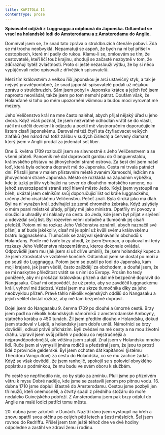 ```yaml
---
title: KAPITOLA 11
contentType: prose
---
```


<section>

**Spisovatel odjíždí z Luggnaggu a odplouvá do Japonska. Odtamtud se vrací na holandské lodi do Amsterodamu a z Amsterodamu do Anglie.**

Domníval jsem se, že snad tato zpráva o struldbruzích čtenáře pobaví. Zdá se mi trochu neobvyklá. Nepamatuji se aspoň, že bych na ni byl přišel v cestopisech, které mi padly do rukou. Klamu-li se, omlouvám se tím, že cestovatelé, kteří líčí touž krajinu, shodují se začasté nezbytně v tom, že zdůrazňují tytéž zvláštnosti. Proto si ještě nezaslouží výtku, že by si něco vypůjčovali nebo opisovali z dřívějších spisovatelů.

Mezi tím královstvím a velkou říší japonskou je arci ustavičný styk, a tak je nejvýš pravděpodobné, že snad japonští spisovatelé podali už nějakou zprávu o struldbruzích. Sám jsem pobyl v Japonsku krátce a jejich řeč jsem naprosto neovládal, takže jsem po tom nemohl pátrat. Doufám však, že Holanďané si toho po mém upozornění všimnou a budou moci vyrovnat mé mezery.

Jeho Veličenstvo král na mne často naléhal, abych přijal nějaký úřad u jeho dvora. Když však poznal, že jsem nezvratně odhodlán vrátit se do vlasti, ráčil mi udělit dovolení k odjezdu a poctil mě vlastnoručním doporučujícím listem císaři japonskému. Daroval mi též čtyři sta čtyřiadvacet velkých zlaťáků (ten národ má totiž zálibu v sudých číslech) a červený diamant, který jsem v Anglii prodal za jedenáct set liber.

Dne 6. května 1709 rozloučil jsem se slavnostně s Jeho Veličenstvem a se všemi přáteli. Panovník mě dal doprovodit gardou do Glanguenstaldu, královského přístavu na jihovýchodní straně ostrova. Za šest dní jsem našel loď, která byla ochotna dopravit mě do Japonska. Cesta mi trvala patnáct dní. Přistáli jsme v malém přístavním městě zvaném Xamoschi, ležícím na jihovýchodní straně Japonska. Město se rozkládá na západním výběžku, kde je úzký průliv vybíhající na sever do dlouhého mořského ramene, na jehož severozápadní straně stojí hlavní město Jedo. Když jsem vystoupil na břeh, ukázal jsem celníkům svůj doporučující list od krále luggnackého, určený Jeho císařskému Veličenstvu. Pečeť znali. Byla široká jako má dlaň. Byl na ní vyražen král, zdvíhající ze země chromého žebráka. Když uslyšely o mém psaní městské úřady, přijaly mě jako ministra. Opatřily mi povozy a sloužící a uhradily mi náklady na cestu do Jeda, kde jsem byl přijat v slyšení a odevzdal svůj list. Byl rozevřen velmi obřadně a tlumočník jej císaři přeložil. Potom mi na rozkaz Jeho Veličenstva oznámil, abych naznačil své přání, a ať bude jakékoliv, císař mi je splní už kvůli svému královskému bratru luggnackému. Tlumočník se zabýval sjednáváním obchodů s Holanďany. Podle mé tváře brzy uhodl, že jsem Evropan, a opakoval mi tedy rozkazy Jeho Veličenstva nizozemštinou, kterou dokonale ovládal. Odpověděl jsem mu (jak jsem si už dříve umínil), že jsem holandský kupec a že jsem ztroskotal ve vzdálené končině. Odtamtud jsem se dostal po moři a po souši do Luggnaggu. Potom jsem se pustil po lodi do Japonska, kam moji krajané, jak jsem věděl, často zajíždějí za obchodem, a doufal jsem, že se mi naskytne příležitost vrátit se s nimi do Evropy. Prosím ho tedy poníženě, aby mi prokázal královskou přízeň a dal mě bezpečně dopravit do Nangasaku. Císař mi odpověděl, že už proto, aby se zavděčil luggnackému králi, vyhoví mé žádosti. Vzdal jsem mu skrze tlumočníka díky za jeho neobvyklou přízeň. Právě táhlo několik vojenských oddílů do Nangasaku a jejich velitel dostal rozkaz, aby mě tam bezpečně dopravil.

Dojel jsem do Nangasaku 9. června 1709 po dlouhé a úmorné cestě. Brzy jsem padl na několik holandských námořníků z amsterodamské Amboyny, statného korábu o 450 tunách. Žil jsem předtím dlouho v Holandsku, dokud jsem studoval v Lejdě, a holandsky jsem dobře uměl. Námořníci se brzy dověděli, odkud právě přicházím. Byli zvědavi na mé cesty a na mou životní dráhu. Upravil jsem svůj příběh v podobu co nejstručnější a nejpravděpodobnější, ale většinu jsem zatajil. Znal jsem v Holandsku mnoho lidí. Ruče jsem si vymyslil jména rodičů a předstíral jsem, že jsou to prostí lidé z provincie gelderské. Byl jsem ochoten dát kapitánovi (jistému Theodoru Vangrultovi) za cestu do Holandska, co se mu zachce žádat. Když se však dověděl, že jsem ranhojič, spokojil se s polovicí obvyklého poplatku s podmínkou, že mu budu ve svém oboru k službám.

Po cestě se nepřihodilo nic, co by stálo za zmínku. Pluli jsme po příznivém větru k mysu Dobré naděje, kde jsme se zastavili jenom pro pitnou vodu. 16. dubna 1710 jsme dopluli šťastně do Amsterodamu. Cestou jsme pozbyli jen tří mužů, kteří onemocněli, a čtvrtý spadl z předního stožáru do moře nedaleko Guinejského pobřeží. Z Amsterodamu jsem pak brzy odplul do Anglie na malé lodici patřící tomu městu.

20\. dubna jsme zakotvili v Dunách. Nazítří ráno jsem vystoupil na břeh a znovu spatřil svou otčinu po celých pěti letech a šesti měsících. Šel jsem rovnou do Redriffu. Přišel jsem tam ještě téhož dne ve dvě hodiny odpoledne a zastihl ve zdraví ženu i rodinu.

</section>

[^1]: Dutá míra (něco přes litr) užívaná v některých zemích. _Pozn. red._

[^2]: Lep organického původu, klih (zastarale). _Pozn. red._

[^3]: Epaminondas (418–362 př. n. l.), thébský státník a generál, který přetvořil Théby v jeden z nejvýznamnějších městských států v antickém Řecku. _Pozn. red._

[^4]: Otrok. _Pozn. red._

[^5]: Barevné dřevo kreveně obecné z čeledi bobovitých, stromu rozšířeného ve Střední Americe a jižní Africe. Dřevo je z vnějšku modročerné, uvnitř červenohnědé. _Pozn. red._

[^6]: Bělouš s okrouhlými tmavými barvami. _Pozn. red._

[^7]: Agitování, přesvědčování někoho za odměnu. _Pozn. red._

[^8]: Kůň, v jehož srsti převládá bílá barva. _Pozn. red._

[^9]: Bezdůvodné nařčení, pomluva. _Pozn. red._
